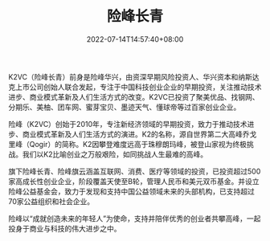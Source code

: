 ﻿---
weight: 
title: "险峰长青"
description: "K2VC（险峰长青）前身是险峰华兴，由资深早期风险投资人、华兴资本和纳斯达克上市公司创始人联合发起，专注于中国科技创业企业的早期投资，关注推动技术进步、商业模式革新及人们..."
date: 2022-07-14T14:57:40+08:00
lastmod: 2022-07-14T14:57:40+08:00
draft: false
authors: ["Simon"]
featuredImage: "xianfengchangqing.jpg"
link: "http://www.k2vc.com/"
tags: ["投资机构","险峰长青"]
categories: ["navigation"]
navigation: ["投资机构"]
lightgallery: true
toc: true
pinned: false
recommend: false
recommend1: false
---
K2VC（险峰长青）前身是险峰华兴，由资深早期风险投资人、华兴资本和纳斯达克上市公司创始人联合发起，专注于中国科技创业企业的早期投资，关注推动技术进步、商业模式革新及人们生活方式的改变。K2VC已投资了聚美优品、找钢网、分期乐、美柚、团车网、蜜芽宝贝、墨迹天气、懂球帝等过百家创业企业。

险峰（K2VC）创始于2010年，专注新经济领域的早期投资，致力于推动技术进步、商业模式革新及人们生活方式的演进。K2的名称，源自世界第二大高峰乔戈里峰（Qogir）的简称。K2因攀登难度远高于珠穆朗玛峰，被登山家视为终极挑战。我们以K2比喻创业之万般艰险，如同挑战人生最难的高峰。


旗下险峰长青、险峰旗云涵盖互联网、消费、医疗等领域的投资，已投资超过500家高成长性创业企业，阶段覆盖天使至B轮，管理人民币和美元双币基金。并设立险峰公益基金会，致力于发现和支持中国公益领域未来的头部机构，已支持超过70家公益组织和社会企业。 


险峰以“成就创造未来的年轻人”为使命，支持并陪伴优秀的创业者共攀高峰，一起投身于商业与科技的伟大进步之中。